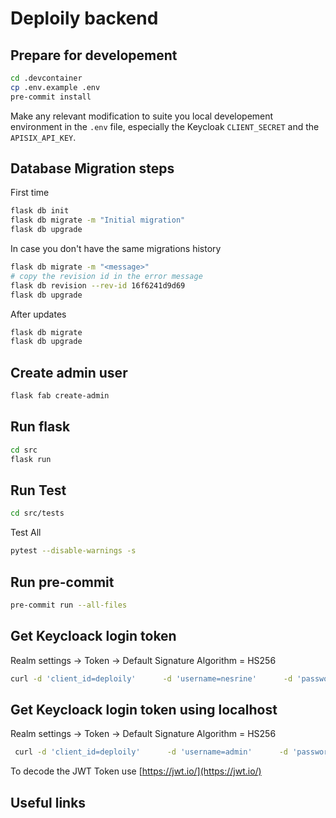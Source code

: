 # Deploily backend 



## Prepare for developement

```bash
cd .devcontainer
cp .env.example .env
pre-commit install
```

Make any relevant modification to suite you local developement environment in the `.env` file, especially the Keycloak `CLIENT_SECRET` and the `APISIX_API_KEY`.

## Database Migration steps 

First time
```bash
flask db init
flask db migrate -m "Initial migration"
flask db upgrade
```

In case you don't have the same migrations history
```bash
flask db migrate -m "<message>"
# copy the revision id in the error message
flask db revision --rev-id 16f6241d9d69
flask db upgrade
```

After updates 
```bash
flask db migrate
flask db upgrade
```
## Create admin user

```bash
flask fab create-admin
```
## Run  flask

```bash
cd src
flask run 
```

## Run Test
```bash
cd src/tests  
```

Test All
```bash
pytest --disable-warnings -s
```

## Run pre-commit

```bash
pre-commit run --all-files
```

## Get Keycloack login token 

Realm settings -> Token -> Default Signature Algorithm = HS256

```bash
curl -d 'client_id=deploily'      -d 'username=nesrine'      -d 'password=nesrine'      -d 'grant_type=password'      -d 'scope=email profile roles'      -d 'client_secret=bVLhkb8ve3RXsCV9H8cIBecnkZHJWtSW'      'https://auth.deploily-staging.xyz/realms/myrealm/protocol/openid-connect/token'
```

## Get Keycloack login token using localhost

Realm settings -> Token -> Default Signature Algorithm = HS256

```bash
 curl -d 'client_id=deploily'      -d 'username=admin'      -d 'password=admin'      -d 'grant_type=password'      -d 'scope=email profile roles'      -d 'client_secret=aYZTRwWfyLTRfqmBsqkfMJ9C68wSp0bO'      'http://localhost:8080/realms/myrealm/protocol/openid-connect/token'

```

To decode the JWT Token use [https://jwt.io/](https://jwt.io/)

## Useful links
